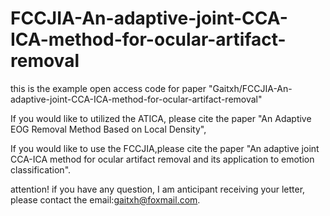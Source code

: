 # FCCJIA-An-adaptive-joint-CCA-ICA-method-for-ocular-artifact-removal


this is the example open access code for paper "Gaitxh/FCCJIA-An-adaptive-joint-CCA-ICA-method-for-ocular-artifact-removal"


If you would like to utilized the ATICA, please cite the paper "An Adaptive EOG Removal Method Based on Local Density", 


If you would like to use the FCCJIA,please cite the paper "An adaptive joint CCA-ICA method for ocular artifact removal and its application to emotion classification".


attention! if you have any question, I am anticipant receiving your letter, please contact the email:gaitxh@foxmail.com.
